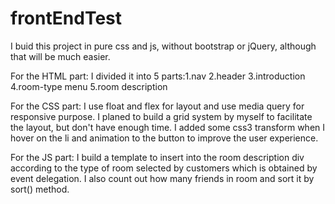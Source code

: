 # frontEndTest
I buid this project in pure css and js, without bootstrap or jQuery, although that will be much easier.

For the HTML part: I divided it into 5 parts:1.nav  2.header 3.introduction 4.room-type menu  5.room description

For the CSS part: I use float and flex for layout and use media query for responsive purpose. I planed to build a grid system by myself to facilitate the layout, but don't have enough time. I added some css3 transform when I hover on the li and animation to the button to improve the user experience. 

For the JS part: I build a template to insert into the room description div according to the type of room selected by customers which is obtained by event delegation. I also count out how many friends in room and sort it by sort() method.
